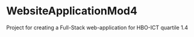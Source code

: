 # WebsiteApplicationMod4
Project for creating a Full-Stack web-application for HBO-ICT quartile 1.4
